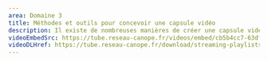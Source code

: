 ```yaml
---
area: Domaine 3
title: Méthodes et outils pour concevoir une capsule vidéo
description: Il existe de nombreuses manières de créer une capsule vidéo. Si vous hésitez encore, cette vidéo vous éclairera sûrement !
videoEmbedSrc: https://tube.reseau-canope.fr/videos/embed/cb5b4cc7-63df-4cfc-9b81-3dd8c92e2e90
videoDLHref: https://tube.reseau-canope.fr/download/streaming-playlists/hls/videos/cb5b4cc7-63df-4cfc-9b81-3dd8c92e2e90-1080-fragmented.mp4
---
```


